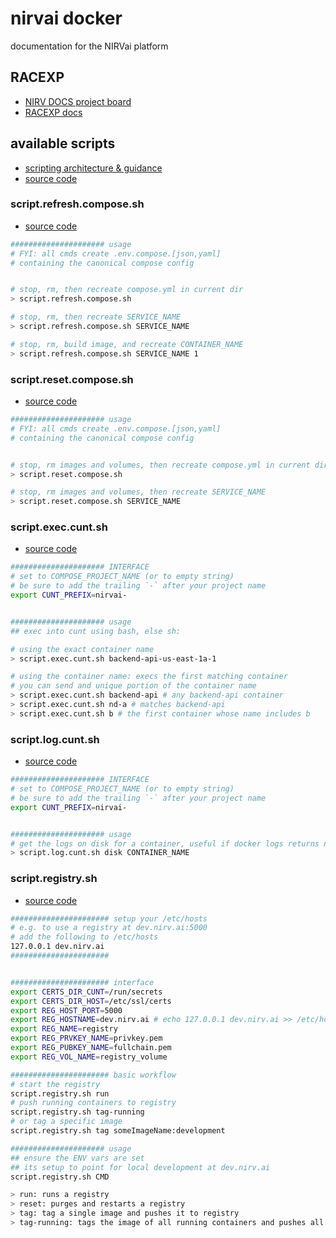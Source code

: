 # nirvai docker

documentation for the NIRVai platform

## RACEXP

- [NIRV DOCS project board](https://github.com/orgs/nirv-ai/projects/6/views/1?filterQuery=repo%3A%22nirv-ai%2Fdocs%22)
- [RACEXP docs](https://github.com/noahehall/theBookOfNoah/blob/master/0current/architectural%20thinking/0racexp.md)

## available scripts

- [scripting architecture & guidance](../scripts/README.md)
- [source code](https://github.com/nirv-ai/scripts/blob/develop/docker)

### script.refresh.compose.sh

- [source code](https://github.com/nirv-ai/scripts/blob/develop/docker/script.refresh.compose.sh)

```sh
##################### usage
# FYI: all cmds create .env.compose.[json,yaml]
# containing the canonical compose config


# stop, rm, then recreate compose.yml in current dir
> script.refresh.compose.sh

# stop, rm, then recreate SERVICE_NAME
> script.refresh.compose.sh SERVICE_NAME

# stop, rm, build image, and recreate CONTAINER_NAME
> script.refresh.compose.sh SERVICE_NAME 1
```

### script.reset.compose.sh

- [source code](https://github.com/nirv-ai/scripts/blob/develop/docker/script.reset.compose.sh)

```sh
##################### usage
# FYI: all cmds create .env.compose.[json,yaml]
# containing the canonical compose config


# stop, rm images and volumes, then recreate compose.yml in current dir
> script.reset.compose.sh

# stop, rm images and volumes, then recreate SERVICE_NAME
> script.reset.compose.sh SERVICE_NAME

```

### script.exec.cunt.sh

- [source code](https://github.com/nirv-ai/scripts/blob/develop/docker/script.exec.cunt.sh)

```sh
##################### INTERFACE
# set to COMPOSE_PROJECT_NAME (or to empty string)
# be sure to add the trailing `-` after your project name
export CUNT_PREFIX=nirvai-


##################### usage
## exec into cunt using bash, else sh:

# using the exact container name
> script.exec.cunt.sh backend-api-us-east-1a-1

# using the container name: execs the first matching container
# you can send and unique portion of the container name
> script.exec.cunt.sh backend-api # any backend-api container
> script.exec.cunt.sh nd-a # matches backend-api
> script.exec.cunt.sh b # the first container whose name includes b

```

### script.log.cunt.sh

- [source code](https://github.com/nirv-ai/scripts/blob/develop/docker/script.log.cunt.sh)

```sh
##################### INTERFACE
# set to COMPOSE_PROJECT_NAME (or to empty string)
# be sure to add the trailing `-` after your project name
export CUNT_PREFIX=nirvai-


##################### usage
# get the logs on disk for a container, useful if docker logs returns null
> script.log.cunt.sh disk CONTAINER_NAME

```

### script.registry.sh

- [source code](https://github.com/nirv-ai/scripts/blob/develop/docker/script.registry.sh)

```sh
###################### setup your /etc/hosts
# e.g. to use a registry at dev.nirv.ai:5000
# add the following to /etc/hosts
127.0.0.1 dev.nirv.ai
######################


###################### interface
export CERTS_DIR_CUNT=/run/secrets
export CERTS_DIR_HOST=/etc/ssl/certs
export REG_HOST_PORT=5000
export REG_HOSTNAME=dev.nirv.ai # echo 127.0.0.1 dev.nirv.ai >> /etc/hosts
export REG_NAME=registry
export REG_PRVKEY_NAME=privkey.pem
export REG_PUBKEY_NAME=fullchain.pem
export REG_VOL_NAME=registry_volume

###################### basic workflow
# start the registry
script.registry.sh run
# push running containers to registry
script.registry.sh tag-running
# or tag a specific image
script.registry.sh tag someImageName:development

##################### usage
## ensure the ENV vars are set
## its setup to point for local development at dev.nirv.ai
script.registry.sh CMD

> run: runs a registry
> reset: purges and restarts a registry
> tag: tag a single image and pushes it to registry
> tag-running: tags the image of all running containers and pushes all to registry

```
